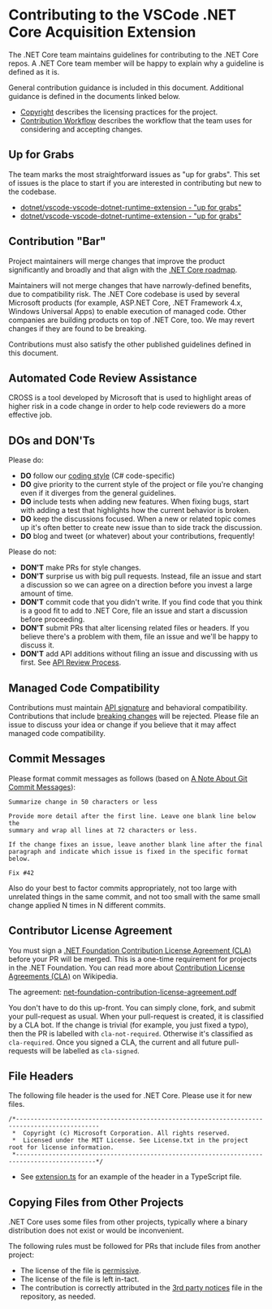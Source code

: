 Contributing to the VSCode .NET Core Acquisition Extension
=========================

The .NET Core team maintains guidelines for contributing to the .NET Core repos. A .NET Core team member will be happy to explain why a guideline is defined as it is.

General contribution guidance is included in this document. Additional guidance is defined in the documents linked below.

- [Copyright](copyright.md) describes the licensing practices for the project.
- [Contribution Workflow](contributing-workflow.md) describes the workflow that the team uses for considering and accepting changes.

Up for Grabs
------------

The team marks the most straightforward issues as "up for grabs". This set of issues is the place to start if you are interested in contributing but new to the codebase.

- [dotnet/vscode-vscode-dotnet-runtime-extension - "up for grabs"](https://github.com/dotnet/vscode-dotnet-runtime/labels/up-for-grabs)
- [dotnet/vscode-vscode-dotnet-runtime-extension - "up for grabs"](https://github.com/dotnet/vscode-dotnet-runtime/labels/up-for-grabs)

Contribution "Bar"
------------------

Project maintainers will merge changes that improve the product significantly and broadly and that align with the [.NET Core roadmap](https://github.com/dotnet/core/blob/master/roadmap.md). 

Maintainers will not merge changes that have narrowly-defined benefits, due to compatibility risk. The .NET Core codebase is used by several Microsoft products (for example, ASP.NET Core, .NET Framework 4.x, Windows Universal Apps) to enable execution of managed code. Other companies are building products on top of .NET Core, too. We may revert changes if they are found to be breaking.

Contributions must also satisfy the other published guidelines defined in this document.

Automated Code Review Assistance
------------------

CROSS is a tool developed by Microsoft that is used to highlight areas of higher risk in a code change in order to help code reviewers do a more effective job.

DOs and DON'Ts
--------------

Please do:

* **DO** follow our [coding style](https://github.com/dotnet/corefx/blob/master/Documentation/coding-guidelines/coding-style.md) (C# code-specific)
* **DO** give priority to the current style of the project or file you're changing even if it diverges from the general guidelines.
* **DO** include tests when adding new features. When fixing bugs, start with
  adding a test that highlights how the current behavior is broken.
* **DO** keep the discussions focused. When a new or related topic comes up
  it's often better to create new issue than to side track the discussion.
* **DO** blog and tweet (or whatever) about your contributions, frequently!

Please do not:

* **DON'T** make PRs for style changes. 
* **DON'T** surprise us with big pull requests. Instead, file an issue and start
  a discussion so we can agree on a direction before you invest a large amount
  of time.
* **DON'T** commit code that you didn't write. If you find code that you think is a good fit to add to .NET Core, file an issue and start a discussion before proceeding.
* **DON'T** submit PRs that alter licensing related files or headers. If you believe there's a problem with them, file an issue and we'll be happy to discuss it.
* **DON'T** add API additions without filing an issue and discussing with us first. See [API Review Process](https://github.com/dotnet/corefx/blob/master/Documentation/project-docs/api-review-process.md).

Managed Code Compatibility
--------------------------

Contributions must maintain [API signature](https://github.com/dotnet/corefx/blob/master/Documentation/coding-guidelines/breaking-changes.md#bucket-1-public-contract) and behavioral compatibility. Contributions that include [breaking changes](https://github.com/dotnet/corefx/blob/master/Documentation/coding-guidelines/breaking-changes.md) will be rejected. Please file an issue to discuss your idea or change if you believe that it may affect managed code compatibility.

Commit Messages
---------------

Please format commit messages as follows (based on [A Note About Git Commit Messages](http://tbaggery.com/2008/04/19/a-note-about-git-commit-messages.html)):

```
Summarize change in 50 characters or less

Provide more detail after the first line. Leave one blank line below the
summary and wrap all lines at 72 characters or less.

If the change fixes an issue, leave another blank line after the final
paragraph and indicate which issue is fixed in the specific format
below.

Fix #42
```

Also do your best to factor commits appropriately, not too large with unrelated things in the same commit, and not too small with the same small change applied N times in N different commits.

Contributor License Agreement
-----------------------------

You must sign a [.NET Foundation Contribution License Agreement (CLA)](https://cla.dotnetfoundation.org) before your PR will be merged. This is a one-time requirement for projects in the .NET Foundation. You can read more about [Contribution License Agreements (CLA)](http://en.wikipedia.org/wiki/Contributor_License_Agreement) on Wikipedia.

The agreement: [net-foundation-contribution-license-agreement.pdf](https://github.com/dotnet/home/blob/master/guidance/net-foundation-contribution-license-agreement.pdf)

You don't have to do this up-front. You can simply clone, fork, and submit your pull-request as usual. When your pull-request is created, it is classified by a CLA bot. If the change is trivial (for example, you just fixed a typo), then the PR is labelled with `cla-not-required`. Otherwise it's classified as `cla-required`. Once you signed a CLA, the current and all future pull-requests will be labelled as `cla-signed`.

File Headers
------------

The following file header is the used for .NET Core. Please use it for new files.

```
/*---------------------------------------------------------------------------------------------
 *  Copyright (c) Microsoft Corporation. All rights reserved.
 *  Licensed under the MIT License. See License.txt in the project root for license information.
 *--------------------------------------------------------------------------------------------*/
```

- See [extension.ts](../vscode-dotnet-runtime-library/src/extension.ts) for an example of the header in a TypeScript file.

Copying Files from Other Projects
---------------------------------

.NET Core uses some files from other projects, typically where a binary distribution does not exist or would be inconvenient.

The following rules must be followed for PRs that include files from another project:

- The license of the file is [permissive](https://en.wikipedia.org/wiki/Permissive_free_software_licence).
- The license of the file is left in-tact.
- The contribution is correctly attributed in the [3rd party notices](../THIRD-PARTY-NOTICES.txt) file in the repository, as needed.